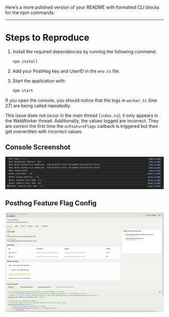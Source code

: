 Here’s a more polished version of your README with formatted CLI blocks for the npm commands:

---

# Steps to Reproduce

1. Install the required dependencies by running the following command:

   ```bash
   npm install
   ```

2. Add your PostHog key and UserID in the `env.ts` file.

3. Start the application with:

   ```bash
   npm start
   ```

If you open the console, you should notice that the logs in `worker.ts` (line 27) are being called repeatedly.

This issue does not occur in the main thread (`index.ts`); it only appears in the WebWorker thread. Additionally, the values logged are incorrect. They are correct the first time the `onFeatureFlags` callback is triggered but then get overwritten with incorrect values.

## Console Screenshot
![console_screenshot](images/Console_log_Screenshot_infinite_callbacks.png)

## Posthog Feature Flag Config
![console_screenshot](images/Posthog_Config_feature_flag_ab-checklist.png)
